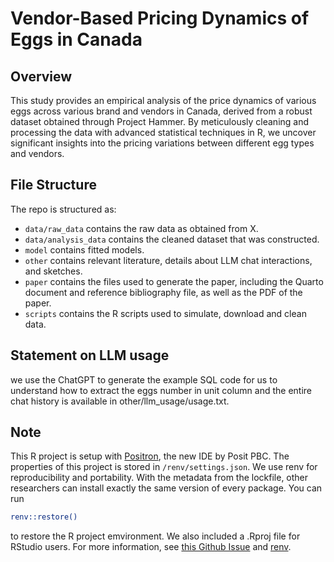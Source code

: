 # Vendor-Based Pricing Dynamics of Eggs in Canada

## Overview

This study provides an empirical analysis of the price dynamics of various eggs across various brand and vendors in Canada, derived from a robust dataset obtained through Project Hammer. By meticulously cleaning and processing the data with advanced statistical techniques in R, we uncover significant insights into the pricing variations between different egg types and vendors. 


## File Structure

The repo is structured as:

-   `data/raw_data` contains the raw data as obtained from X.
-   `data/analysis_data` contains the cleaned dataset that was constructed.
-   `model` contains fitted models. 
-   `other` contains relevant literature, details about LLM chat interactions, and sketches.
-   `paper` contains the files used to generate the paper, including the Quarto document and reference bibliography file, as well as the PDF of the paper. 
-   `scripts` contains the R scripts used to simulate, download and clean data.


## Statement on LLM usage

we use the ChatGPT to generate the example SQL code for us to understand how to extract the eggs number in unit column and the entire chat history is available in other/llm_usage/usage.txt.

## Note

This R project is setup with [Positron](https://positron.posit.co/), the new IDE by Posit PBC. The properties of this project is stored in `/renv/settings.json`. We use renv for reproducibility and portability. With the metadata from the lockfile, other researchers can install exactly the same version of every package.
You can run 
```sh
renv::restore()
```
to restore the R project emvironment. We also included a .Rproj file for RStudio users. For more information, see [this Github Issue](https://github.com/posit-dev/positron/discussions/3967) and [renv](https://rstudio.github.io/renv/articles/renv.html).
